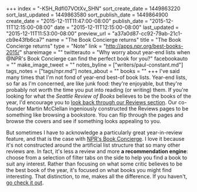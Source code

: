 +++
index = "-K5H_RdfI07VOtXv_SHN"
sort_create_date = 1449863220
sort_last_updated = 1449863580
sort_publish_date = 1449864900
create_date = "2015-12-11T11:47:00-08:00"
publish_date = "2015-12-11T12:15:00-08:00"
date = "2015-12-11T12:15:00-08:00"
last_updated = "2015-12-11T11:53:00-08:00"
preview_url = "a37a0d87-cc92-79ab-21c1-cb9e43fb6ca7"
name = "The Book Concierge returns"
title = "The Book Concierge returns"
type = "Note"
link = "http://apps.npr.org/best-books-2015/"
shareimage = ""
twitterauto = "Why worry about year-end lists when @NPR's Book Concierge can find the perfect book for you?"
facebookauto = ""
make_image_tweet = ""
notes_byline = ["writers/paul-constant.md"]
tags_notes = ["tags/npr.md"]
notes_about = ""
books = ""
+++
I've said many times that I'm not fond of year-end best-of book lists. Year-end lists, so far as I'm concerned, are like junk food: they're enjoyable, but they're probably not worth the time you put into reading (or writing) them. If you're looking for what the *Seattle Review of Books* believes to be the books of the year, I'd encourage you to [look back through our Reviews section](http://seattlereviewofbooks.com/reviews/page-5/). Our co-founder Martin McClellan ingeniously constructed the Reviews pages to be something like browsing a bookstore. You can flip through the pages and browse the covers and see if something looks appealing to you.

But sometimes I have to acknowledge a particularly great year-in-review feature, and that is the case with [NPR's Book Concierge](http://apps.npr.org/best-books-2015/). I love it because it's not constructed around the artificial list structure that so many other reviews are. In fact, it's less a review and more **a recommendation engine**: choose from a selection of filter tabs on the side to help you find a book to suit any interest. Rather than focusing on what some critic believes to be the best book of the year, it's focused on what books you might find interesting. That distinction, to me, makes all the difference. If you haven't, [go check it out](http://apps.npr.org/best-books-2015/).